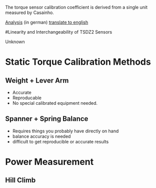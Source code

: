 The torque sensor calibration coefficient is derived from a single unit measured by Casainho.

[Analysis](https://www.pedelecforum.de/forum/index.php?threads/funktionsprinzip-drehmomentsensor-im-mittelmotor-sfm-du-250-p-tsdz2.45029/)  (in german)
[translate to english](https://translate.google.com/translate?sl=de&tl=en&js=y&prev=_t&hl=en&ie=UTF-8&u=https%3A%2F%2Fwww.pedelecforum.de%2Fforum%2Findex.php%3Fthreads%2Ffunktionsprinzip-drehmomentsensor-im-mittelmotor-sfm-du-250-p-tsdz2.45029%2F&edit-text=)

#Linearity and Interchangeability of TSDZ2 Sensors

Unknown

# Static Torque Calibration Methods

## Weight + Lever Arm
* Accurate
* Reproducable
* No special calibrated equipment needed.

## Spanner + Spring Balance

* Requires things you probably have directly on hand
* balance accuracy is needed
* difficult to get reproducible or accurate results

# Power Measurement

## Hill Climb